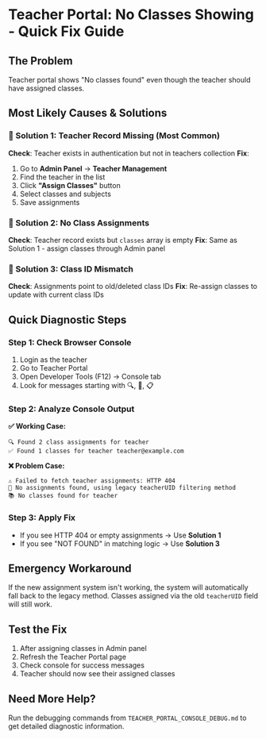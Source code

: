 # Teacher Portal: No Classes Showing - Quick Fix Guide

## The Problem
Teacher portal shows "No classes found" even though the teacher should have assigned classes.

## Most Likely Causes & Solutions

### 🎯 Solution 1: Teacher Record Missing (Most Common)
**Check**: Teacher exists in authentication but not in teachers collection
**Fix**: 
1. Go to **Admin Panel** → **Teacher Management**
2. Find the teacher in the list
3. Click **"Assign Classes"** button
4. Select classes and subjects
5. Save assignments

### 🎯 Solution 2: No Class Assignments
**Check**: Teacher record exists but `classes` array is empty
**Fix**: Same as Solution 1 - assign classes through Admin panel

### 🎯 Solution 3: Class ID Mismatch
**Check**: Assignments point to old/deleted class IDs
**Fix**: Re-assign classes to update with current class IDs

## Quick Diagnostic Steps

### Step 1: Check Browser Console
1. Login as the teacher
2. Go to Teacher Portal
3. Open Developer Tools (F12) → Console tab
4. Look for messages starting with 🔍, 📡, 📋

### Step 2: Analyze Console Output

**✅ Working Case:**
```
🔍 Found 2 class assignments for teacher
✅ Found 1 classes for teacher teacher@example.com
```

**❌ Problem Case:**
```
⚠️ Failed to fetch teacher assignments: HTTP 404
🔄 No assignments found, using legacy teacherUID filtering method
📚 No classes found for teacher
```

### Step 3: Apply Fix
- If you see HTTP 404 or empty assignments → Use **Solution 1**
- If you see "NOT FOUND" in matching logic → Use **Solution 3**

## Emergency Workaround
If the new assignment system isn't working, the system will automatically fall back to the legacy method. Classes assigned via the old `teacherUID` field will still work.

## Test the Fix
1. After assigning classes in Admin panel
2. Refresh the Teacher Portal page
3. Check console for success messages
4. Teacher should now see their assigned classes

## Need More Help?
Run the debugging commands from `TEACHER_PORTAL_CONSOLE_DEBUG.md` to get detailed diagnostic information.
